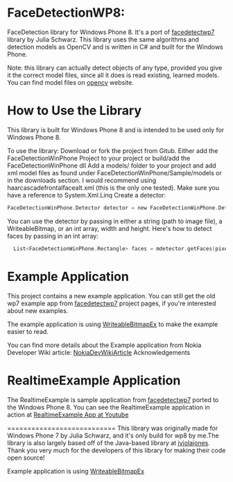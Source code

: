 FaceDetectionWP8: 
===========================

FaceDetection library for Windows Phone 8. It's a port of [facedetectwp7] library by Julia Schwarz.
This library uses the same algorithms and detection models as OpenCV and is written in C# and built for the Windows Phone.

Note: this library can actually detect objects of any type, provided you give it the correct model files, since all it does is read existing, learned models. You can find model files on [opencv] website.


How to Use the Library
===========================
This library is built for Windows Phone 8 and is intended to be used only for Windows Phone 8.

To use the library:
Download or fork the project from Gitub.
Either add the FaceDetectionWinPhone Project to your project or build/add the FaceDetectionWinPhone dll
Add a models/ folder to your project and add xml model files as found under FaceDetectionWinPhone/Sample/models or in the downloads section. I would recommend using haarcascadefrontalfacealt.xml (this is the only one tested).
Make sure you have a reference to System.Xml.Linq
Create a detector: 
```c
FaceDetectionWinPhone.Detector detector = new FaceDetectionWinPhone.Detector(XDocument.Load(MODEL_FILE));
```

You can use the detector by passing in either a string (path to image file), a WriteableBitmap, or an int array, width and height. Here's how to detect faces by passing in an int array:
```c
  List<FaceDetectionWinPhone.Rectangle> faces = mdetector.getFaces(pixelDataInt, mcameraWidth / mdownsampleFactor, mcameraHeight / m_downsampleFactor, 2f, 1.25f, 0.1f, 1, false);
```

Example Application
===========================
This project contains a new example application. You can still get the old wp7 example app from [facedetectwp7] project pages, if you're interested about new examples.

The example application is using [WriteableBitmapEx] to make the example easier to read.

You can find more details about the Example application from Nokia Developer Wiki article: [NokiaDevWikiArticle]
Acknowledgements

RealtimeExample Application
===========================
The RealtimeExample is sample application from [facedetectwp7] ported to the Windows Phone 8. You can see the RealtimeExample application in action at [RealtimeExample App at Youtube]


===========================
This library was originally made for Windows Phone 7 by Julia Schwarz, and it's only build for wp8 by me.The library is also largely based off of the Java-based library at [jviolajones]. Thank you very much for the developers of this library for making their code open source!

Example application is using [WriteableBitmapEx]

[facedetectwp7]: http://facedetectwp7.codeplex.com/ "facedetectwp7"
[opencv]: http://opencv.org/ "OpenCV"
[jviolajones]: http://code.google.com/p/jviolajones/ 
[WriteableBitmapEx]: http://writeablebitmapex.codeplex.com/ "WriteableBitmapEx"
[NokiaDevWikiArticle]: http://developer.nokia.com/Community/Wiki/Detecting_Faces_on_Windows_Phone "Detecting faces on Windows Phone"
[RealtimeExample App at Youtube]: http://www.youtube.com/watch?v=4iW7_7YfJsA
